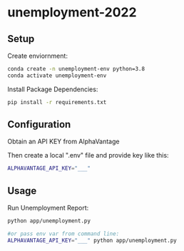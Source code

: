 # unemployment-2022

## Setup
Create enviornment:
```sh
conda create -n unemployment-env python=3.8
conda activate unemployment-env
```

Install Package Dependencies:
```sh
pip install -r requirements.txt
```
## Configuration
Obtain an API KEY from AlphaVantage

Then create a local ".env" file and provide key like this:
```sh
ALPHAVANTAGE_API_KEY="___"
```

## Usage
Run Unemployment Report: 
```sh
python app/unemployment.py

#or pass env var from command line:
ALPHAVANTAGE_API_KEY="___" python app/unemployment.py
```